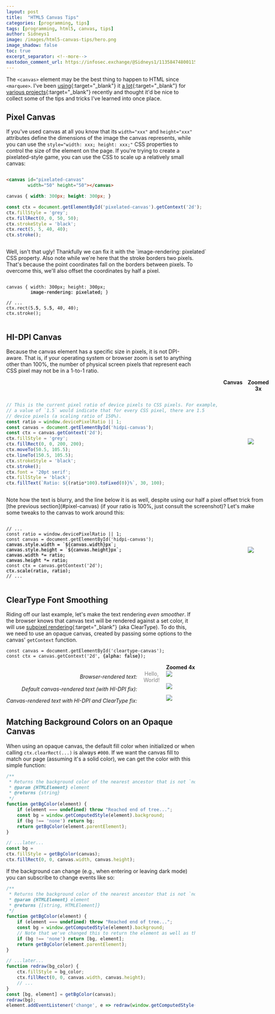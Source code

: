 ```yaml
---
layout: post
title:  "HTML5 Canvas Tips"
categories: [programming, tips]
tags: [programming, html5, canvas, tips]
author: Sidneys1
image: /images/html5-canvas-tips/hero.png
image_shadow: false
toc: true
excerpt_separator: <!--more-->
mastodon_comment_url: https://infosec.exchange/@Sidneys1/113584748001153882
---
```


The `<canvas>` element may be the best thing to happen to HTML since `<marquee>`. I've been
[using][merlin]{:target="_blank"} it [a lot][raina]{:target="_blank"} for [various projects][dcts]{:target="_blank"}
recently and thought it'd be nice to collect some of the tips and tricks I've learned into once place.

[merlin]: https://github.com/Sidneys1/Merlin
[raina]: https://github.com/Sidneys1/Raina
[dcts]: https://infosec.exchange/@Sidneys1/113562091539216937

<!--more-->

<style>
canvas {
	align-self: center;
	justify-self: center;
	margin-bottom: 15px;
}
canvas:not(.no-shadow) {
	box-shadow: 0 0 10px rgba(0,0,0,0.2);
}
.highlight-4 {
	text-shadow: 0 0 3px #00000080;
}
</style>

## Pixel Canvas

If you've used canvas at all you know that its `width="xxx"` and `height="xxx"` attributes define the dimensions of the
image the canvas represents, while you can use the `style="width: xxx; height: xxx;"` CSS properties to control the
size of the element on the page. If you're trying to create a pixelated-style game, you can use the CSS to scale up a
relatively small canvas:

<div style="display: grid; grid-template-columns: 1fr auto; gap: 1em;">

<div markdown="1" style="align-self: center;">

```html
<canvas id="pixelated-canvas"
        width="50" height="50"></canvas>
```

```css
canvas { width: 300px; height: 300px; }
```

```js
const ctx = document.getElementById('pixelated-canvas').getContext('2d');
ctx.fillStyle = 'grey';
ctx.fillRect(0, 0, 50, 50);
ctx.strokeStyle = 'black';
ctx.rect(5, 5, 40, 40);
ctx.stroke();
```

</div>

<canvas id="pixelated-canvas" width="50" height="50" style="width: 300px; height: 300px;"></canvas>
<script>
window.addEventListener('load', e => {
    const canvas = document.getElementById('pixelated-canvas');
    if (!(canvas instanceof HTMLCanvasElement)) throw `Expected 'canvas', got '${canvas?.constructor.name}'`;
    const ctx = canvas.getContext('2d');
    ctx.fillStyle = 'grey';
    ctx.fillRect(0, 0, 50, 50);
    ctx.rect(5, 5, 40, 40);
    ctx.strokeStyle = 'black';
    ctx.stroke();
});
</script>

<div style="grid-column:1/3;" markdown="1">
Well, isn't that ugly! Thankfully we can fix it with the `image-rendering: pixelated` CSS property. Also note while
we're here that the stroke borders two pixels. That's because the point coordinates fall on the borders between pixels.
To overcome this, we'll also offset the coordinates by half a pixel.
</div>

<div markdown="1" style="align-self: center;">

<div class="language-css highlighter-rouge"><div class="highlight"><pre class="highlight"><code><span class="nt">canvas</span> <span class="p">{</span> <span class="nl">width</span><span class="p">:</span> <span class="m">300px</span><span class="p">;</span> <span class="nl">height</span><span class="p">:</span> <span class="m">300px</span><span class="p">;</span>
         <span class="highlight-4"><span class="nl">image-rendering</span><span class="p">:</span> <span class="n">pixelated</span><span class="p">;</span></span> <span class="p">}</span>
</code></pre></div>    </div>

<div class="language-js highlighter-rouge"><div class="highlight"><pre class="highlight"><code><span class="c1">// ...</span>
<span class="nx">ctx</span><span class="p">.</span><span class="nf">rect</span><span class="p">(</span><span class="mf">5<span class="highlight-4">.5</span></span><span class="p">,</span> <span class="mf">5<span class="highlight-4">.5</span></span><span class="p">,</span> <span class="mi">40</span><span class="p">,</span> <span class="mi">40</span><span class="p">);</span>
<span class="nx">ctx</span><span class="p">.</span><span class="nf">stroke</span><span class="p">();</span>
</code></pre></div>    </div>

</div>

<canvas id="pixelated-canvas-2" width="50" height="50" style="width: 300px; height: 300px; image-rendering: pixelated;"></canvas>
<script>
window.addEventListener('load', e => {
    const canvas = document.getElementById('pixelated-canvas-2');
    if (!(canvas instanceof HTMLCanvasElement)) throw 'bla';
    const ctx = canvas.getContext('2d');
    ctx.fillStyle = 'grey';
    ctx.fillRect(0, 0, 50, 50);
    ctx.rect(5.5, 5.5, 40, 40);
    ctx.strokeStyle = 'black';
    ctx.stroke();
});
</script>

</div>

## HI-DPI Canvas

Because the canvas element has a specific size in pixels, it is not DPI-aware. That is, if your operating system or
browser zoom is set to anything other than 100%, the number of physical screen pixels that represent each CSS pixel may
not be in a 1-to-1 ratio.

<div style="display: grid; grid-template-columns: 1fr auto auto; gap: 1em;">

<div style="text-align: center; grid-column: 2/3;font-weight: bold;">Canvas</div><div style="text-align: center;font-weight: bold;">Zoomed 3x</div>

<div markdown="1" style="align-self: center;">

```js
// This is the current pixel ratio of device pixels to CSS pixels. For example,
// a value of `1.5` would indicate that for every CSS pixel, there are 1.5
// device pixels (a scaling ratio of 150%).
const ratio = window.devicePixelRatio || 1;
const canvas = document.getElementById('hidpi-canvas');
const ctx = canvas.getContext('2d');
ctx.fillStyle = 'grey';
ctx.fillRect(0, 0, 200, 200);
ctx.moveTo(50.5, 105.5);
ctx.lineTo(150.5, 105.5);
ctx.strokeStyle = 'black';
ctx.stroke();
ctx.font = '20pt serif';
ctx.fillStyle = 'black';
ctx.fillText(`Ratio: ${(ratio*100).toFixed(0)}%`, 30, 100);
```

</div>

<canvas id="hidpi-canvas" width="200" height="200"></canvas>
<script>
window.addEventListener('load', e => {
    const ratio = window.devicePixelRatio || 1;
    const canvas = document.getElementById('hidpi-canvas');
    if (!(canvas instanceof HTMLCanvasElement)) throw 'bla';
    const ctx = canvas.getContext('2d');
    ctx.fillStyle = 'grey';
    ctx.fillRect(0, 0, 200, 200);
    ctx.moveTo(50.5, 105.5);
    ctx.lineTo(150.5, 105.5);
    ctx.strokeStyle = 'black';
    ctx.stroke();
    ctx.font = '20pt serif';
    ctx.fillStyle = 'black';
    const text = `Ratio: ${(ratio*100).toFixed(0)}%`;
    const size = ctx.measureText(text);
    ctx.fillText(text, 100-(size.width / 2), 100);
});
</script>

<img style="align-self: center; margin-bottom: 15px;" src="{{ '/images/html5-canvas-tips/bad-hi-dpi.png' | absolute_url }}">

<div style="grid-column: 1/4;" markdown="1">
Note how the text is blurry, and the line below it is as well, despite using our half a pixel offset trick from
[the previous section](#pixel-canvas) (if your ratio is 100%, just consult the screenshot)? Let's make some tweaks to
the canvas to work around this:
</div>

<div style="align-self: center;">
<div class="language-js highlighter-rouge"><div class="highlight"><pre class="highlight"><code><span class="c1">// ...</span>
<span class="kd">const</span> <span class="nx">ratio</span> <span class="o">=</span> <span class="nb">window</span><span class="p">.</span><span class="nx">devicePixelRatio</span> <span class="o">||</span> <span class="mi">1</span><span class="p">;</span>
<span class="kd">const</span> <span class="nx">canvas</span> <span class="o">=</span> <span class="nb">document</span><span class="p">.</span><span class="nf">getElementById</span><span class="p">(</span><span class="dl">'</span><span class="s1">hidpi-canvas</span><span class="dl">'</span><span class="p">);</span>
<span class="highlight-4"><span class="nx">canvas</span><span class="p">.</span><span class="nx">style</span><span class="p">.</span><span class="nx">width</span> <span class="o">=</span> <span class="s2">`</span><span class="p">${</span><span class="nx">canvas</span><span class="p">.</span><span class="nx">width</span><span class="p">}</span><span class="s2">px`</span><span class="p">;</span>
<span class="nx">canvas</span><span class="p">.</span><span class="nx">style</span><span class="p">.</span><span class="nx">height</span> <span class="o">=</span> <span class="s2">`</span><span class="p">${</span><span class="nx">canvas</span><span class="p">.</span><span class="nx">height</span><span class="p">}</span><span class="s2">px`</span><span class="p">;</span>
<span class="nx">canvas</span><span class="p">.</span><span class="nx">width</span> <span class="o">*=</span> <span class="nx">ratio</span><span class="p">;</span>
<span class="nx">canvas</span><span class="p">.</span><span class="nx">height</span> <span class="o">*=</span> <span class="nx">ratio</span><span class="p">;</span></span>
<span class="kd">const</span> <span class="nx">ctx</span> <span class="o">=</span> <span class="nx">canvas</span><span class="p">.</span><span class="nf">getContext</span><span class="p">(</span><span class="dl">'</span><span class="s1">2d</span><span class="dl">'</span><span class="p">);</span>
<span class="highlight-4"><span class="nx">ctx</span><span class="p">.</span><span class="nf">scale</span><span class="p">(</span><span class="nx">ratio</span><span class="p">,</span> <span class="nx">ratio</span><span class="p">);</span></span>
<span class="c1">// ...</span></code></pre></div>    </div>
</div>

<canvas id="hidpi-canvas-2" width="200" height="200"></canvas>
<script>
window.addEventListener('load', e => {
    const ratio = window.devicePixelRatio || 1;
    const canvas = document.getElementById('hidpi-canvas-2');
    if (!(canvas instanceof HTMLCanvasElement)) throw 'bla';
    canvas.style.width = `${canvas.width}px`;
    canvas.style.height = `${canvas.height}px`;
    canvas.width *= ratio;
    canvas.height *= ratio;
    const ctx = canvas.getContext('2d');
    ctx.scale(ratio, ratio);
    ctx.fillStyle = 'grey';
    ctx.fillRect(0, 0, 200, 200);
    ctx.moveTo(50.5, 105.5);
    ctx.lineTo(150.5, 105.5);
    ctx.strokeStyle = 'black';
    ctx.stroke();
    ctx.font = '20pt serif';
    ctx.fillStyle = 'black';
    const text = `Ratio: ${(ratio*100).toFixed(0)}%`;
    const size = ctx.measureText(text);
    ctx.fillText(text, 100-(size.width / 2), 100);
});
</script>

<img style="align-self: center; margin-bottom: 15px;" src="{{ '/images/html5-canvas-tips/good-hi-dpi.png' | absolute_url }}">

</div>

## ClearType Font Smoothing

Riding off our last example, let's make the text rendering *even smoother*. If the browser knows that canvas text will
be rendered against a set color, it will use [subpixel rendering][sr]{:target="_blank"} (aka ClearType). To do this, we
need to use an opaque canvas, created by passing some options to the canvas' `getContext` function.

[sr]: https://en.wikipedia.org/wiki/Subpixel_rendering

<div class="language-js highlighter-rouge"><div class="highlight"><pre class="highlight"><code><span class="kd">const</span> <span class="nx">canvas</span> <span class="o">=</span> <span class="nb">document</span><span class="p">.</span><span class="nf">getElementById</span><span class="p">(</span><span class="dl">'</span><span class="s1">cleartype-canvas</span><span class="dl">'</span><span class="p">);</span>
<span class="kd">const</span> <span class="nx">ctx</span> <span class="o">=</span> <span class="nx">canvas</span><span class="p">.</span><span class="nf">getContext</span><span class="p">(</span><span class="dl">'</span><span class="s1">2d</span><span class="dl">'</span><span class="p">,</span> <span class="highlight-4"><span class="p">{</span><span class="na">alpha</span><span class="p">:</span> <span class="kc">false</span><span class="p">}</span></span><span class="p">);</span>
</code></pre></div></div>

<div style="display: grid; grid-template-columns: auto 1fr auto; gap: 0 1em;">

<div style="grid-column: 3; font-weight: bold;text-align: center;">Zoomed 4x</div>

<div style="align-self: center; font-style:italic; justify-self: end;">Browser-rendered text:</div>

<div id="hello-world" style="align-self: center; text-align: center;color: grey;">Hello, World!</div>

<img style="align-self: center; margin-bottom: 15px;" src="{{ '/images/html5-canvas-tips/browser-text.png' | absolute_url }}">

<div style="align-self: center;font-style:italic; justify-self: end;">Default canvas-rendered text (with HI-DPI fix):</div>
<canvas id="no-cleartype-canvas" class="no-shadow" width="200" height="50"></canvas>
<script>
window.addEventListener('load', e => {
    const helloWorld = document.getElementById('hello-world');
    if (!(helloWorld instanceof HTMLDivElement)) throw 'Expected div!';
    const font = window.getComputedStyle(helloWorld).font;
    const ratio = window.devicePixelRatio || 1;
    const canvas = document.getElementById('no-cleartype-canvas');
    if (!(canvas instanceof HTMLCanvasElement)) throw 'bla';
    canvas.style.width = `${canvas.width}px`;
    canvas.style.height = `${canvas.height}px`;
    canvas.width *= ratio;
    canvas.height *= ratio;
    const ctx = canvas.getContext('2d');
    ctx.scale(ratio, ratio);
    ctx.font = font;
    ctx.fillStyle = 'grey';
    const text = 'Hello, World!';
    const size = ctx.measureText(text);
    ctx.fillText(text, 100-(size.width / 2), 40);
});
</script>
<img style="align-self: center; margin-bottom: 15px;" src="{{ '/images/html5-canvas-tips/bad-canvas-text.png' | absolute_url }}">

<div style="align-self: center;font-style:italic; justify-self: end;">Canvas-rendered text with HI-DPI and ClearType fix:</div>
<canvas id="cleartype-canvas" class="no-shadow" width="200" height="50"></canvas>
<script>
function getBgColor(element) {
    if (element === undefined) throw "Reached end of tree...";
    const bg = window.getComputedStyle(element).background;
    if (bg === 'none') return getBgColor(element.parentElement);
    return [bg, element];
}
function redraw(ctx, bg) {
    const helloWorld = document.getElementById('hello-world');
    if (!(helloWorld instanceof HTMLDivElement)) throw 'Expected div!';
    const font = window.getComputedStyle(helloWorld).font;
    ctx.fillStyle = bg;
    ctx.fillRect(0, 0, 200, 50);
    ctx.font = font;
    ctx.fillStyle = 'grey';
    const text = 'Hello, World!';
    const size = ctx.measureText(text);
    ctx.fillText(text, 100-(size.width / 2), 40);
}
window.addEventListener('load', e => {
    const ratio = window.devicePixelRatio || 1;
    const canvas = document.getElementById('cleartype-canvas');
    if (!(canvas instanceof HTMLCanvasElement)) throw 'bla';
    canvas.style.width = `${canvas.width}px`;
    canvas.style.height = `${canvas.height}px`;
    canvas.width *= ratio;
    canvas.height *= ratio;
    const ctx = canvas.getContext('2d', {alpha: false});
	ctx.scale(ratio, ratio);
    const [bg, element] = getBgColor(canvas);
    element.addEventListener('change', e => {
        const [bg2, element] = getBgColor(canvas);
        redraw(ctx, bg2);
    });
    redraw(ctx, bg);
});
</script>

<img style="align-self: center; margin-bottom: 15px;" src="{{ '/images/html5-canvas-tips/good-canvas-text.png' | absolute_url }}">
</div>

## Matching Background Colors on an Opaque Canvas

When using an opaque canvas, the default fill color when initialized or when calling `ctx.clearRect(...)` is always
`#000`. If we want the canvas fill to match our page (assuming it's a solid color), we can get the color with this
simple function:

```js
/**
 * Returns the background color of the nearest ancestor that is not `none`.
 * @param {HTMLElement} element
 * @returns {string}
 */
function getBgColor(element) {
    if (element === undefined) throw "Reached end of tree...";
    const bg = window.getComputedStyle(element).background;
    if (bg !== 'none') return bg;
    return getBgColor(element.parentElement);
}

// ...later...
const bg =
ctx.fillStyle = getBgColor(canvas);
ctx.fillRect(0, 0, canvas.width, canvas.height);
```

If the background can change (e.g., when entering or leaving dark mode) you can subscribe to change events like so:

```js
/**
 * Returns the background color of the nearest ancestor that is not `none`.
 * @param {HTMLElement} element
 * @returns {[string, HTMLElement]}
 */
function getBgColor(element) {
    if (element === undefined) throw "Reached end of tree...";
    const bg = window.getComputedStyle(element).background;
	// Note that we've changed this to return the element as well as the color.
    if (bg !== 'none') return [bg, element];
    return getBgColor(element.parentElement);
}

// ...later...
function redraw(bg_color) {
    ctx.fillStyle = bg_color;
    ctx.fillRect(0, 0, canvas.width, canvas.height);
    // ...
}
const [bg, element] = getBgColor(canvas);
redraw(bg);
element.addEventListener('change', e => redraw(window.getComputedStyle(element).background));
```
